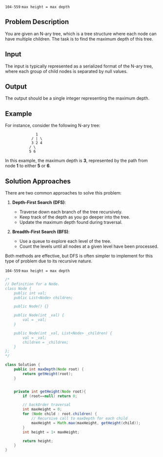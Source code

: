 `104-559`
`max height = max depth`
## Problem Description

You are given an N-ary tree, which is a tree structure where each node can have multiple children. The task is to find the maximum depth of this tree.

## Input

The input is typically represented as a serialized format of the N-ary tree, where each group of child nodes is separated by null values.

## Output

The output should be a single integer representing the maximum depth.

## Example

For instance, consider the following N-ary tree:

```
              1 
            / | \ 
            3 2 4 
           / \ 
           5 6
```

In this example, the maximum depth is **3**, represented by the path from node **1** to either **5** or **6**.

## Solution Approaches

There are two common approaches to solve this problem:

1. **Depth-First Search (DFS)**:
    
    - Traverse down each branch of the tree recursively.
    - Keep track of the depth as you go deeper into the tree.
    - Update the maximum depth found during traversal.
    
2. **Breadth-First Search (BFS)**:
    
    - Use a queue to explore each level of the tree.
    - Count the levels until all nodes at a given level have been processed.
    

Both methods are effective, but DFS is often simpler to implement for this type of problem due to its recursive nature.

`104-559`
`max height = max depth`

```java
/*
// Definition for a Node.
class Node {
    public int val;
    public List<Node> children;

    public Node() {}

    public Node(int _val) {
        val = _val;
    }

    public Node(int _val, List<Node> _children) {
        val = _val;
        children = _children;
    }
};
*/

class Solution {
    public int maxDepth(Node root) {
        return getHeight(root);        
    }


    private int getHeight(Node root){
        if (root==null) return 0;

        // backOrder traversal
        int maxHeight = 0;
        for (Node child : root.children) {
            // Recursive call to maxDepth for each child
            maxHeight = Math.max(maxHeight, getHeight(child));
        }
        int height = 1+ maxHeight;

        return height;
    }
}
```